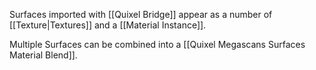
Surfaces imported with [[Quixel Bridge]] appear as a number of [[Texture|Textures]] and a [[Material Instance]].

Multiple Surfaces can be combined into a [[Quixel Megascans Surfaces Material Blend]].
